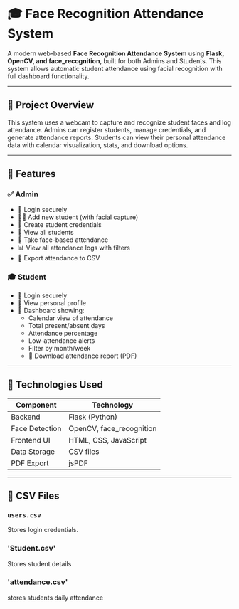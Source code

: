 # 🎓 Face Recognition Attendance System

A modern web-based **Face Recognition Attendance System** using **Flask, OpenCV, and face_recognition**, built for both Admins and Students. This system allows automatic student attendance using facial recognition with full dashboard functionality.

---

## 📸 Project Overview

This system uses a webcam to capture and recognize student faces and log attendance. Admins can register students, manage credentials, and generate attendance reports. Students can view their personal attendance data with calendar visualization, stats, and download options.

---

## 🔑 Features

### ✅ Admin
- 🔐 Login securely
- 🧍‍♂️ Add new student (with facial capture)
- 🔑 Create student credentials
- 👀 View all students
- 📅 Take face-based attendance
- 📊 View all attendance logs with filters
- 📁 Export attendance to CSV

### 🎓 Student
- 🔐 Login securely
- 👤 View personal profile
- 📆 Dashboard showing:
  - Calendar view of attendance
  - Total present/absent days
  - Attendance percentage
  - Low-attendance alerts
  - Filter by month/week
  - 📄 Download attendance report (PDF)

---

## 🧰 Technologies Used

| Component            | Technology       |
|---------------------|------------------|
| Backend             | Flask (Python)   |
| Face Detection      | OpenCV, face_recognition |
| Frontend UI         | HTML, CSS, JavaScript |
| Data Storage        | CSV files        |
| PDF Export          | jsPDF            |

---

## 📂 CSV Files

### `users.csv`
Stores login credentials.
### 'Student.csv'
Stores student details
### 'attendance.csv'
stores students daily attendance 

